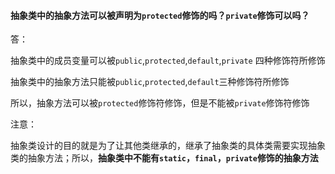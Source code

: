#### 抽象类中的抽象方法可以被声明为`protected`修饰的吗？`private`修饰可以吗？

答：

抽象类中的成员变量可以被`public`,`protected`,`default`,`private` 四种修饰符所修饰

抽象类中的抽象方法只能被`public`,`protected`,`default`三种修饰符所修饰

所以，抽象方法可以被`protected`修饰符修饰，但是不能被`private`修饰符修饰



注意：

抽象类设计的目的就是为了让其他类继承的，继承了抽象类的具体类需要实现抽象类的抽象方法；所以，**抽象类中不能有`static`，`final`，`private`修饰的抽象方法**

